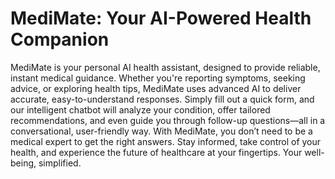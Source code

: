 # MediMate: Your AI-Powered Health Companion
MediMate is your personal AI health assistant, designed to provide reliable, instant medical guidance. Whether you're reporting symptoms, seeking advice, or exploring health tips, MediMate uses advanced AI to deliver accurate, easy-to-understand responses. Simply fill out a quick form, and our intelligent chatbot will analyze your condition, offer tailored recommendations, and even guide you through follow-up questions—all in a conversational, user-friendly way. With MediMate, you don’t need to be a medical expert to get the right answers. Stay informed, take control of your health, and experience the future of healthcare at your fingertips. Your well-being, simplified.
